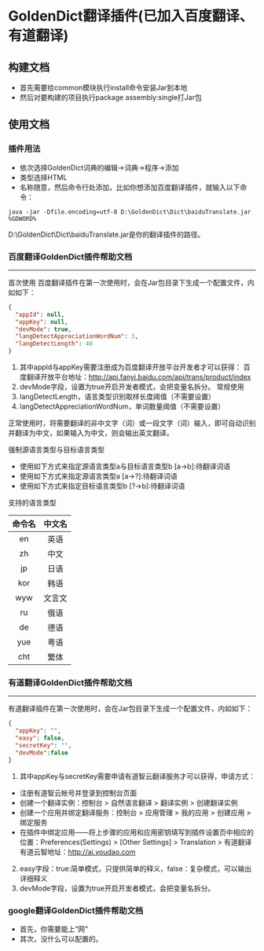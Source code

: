 # GoldenDict翻译插件(已加入百度翻译、有道翻译)
## 构建文档
- 首先需要给common模块执行install命令安装Jar到本地
- 然后对要构建的项目执行package assembly:single打Jar包
## 使用文档

### 插件用法
- 依次选择GoldenDict词典的编辑->词典->程序->添加
- 类型选择HTML
- 名称随意，然后命令行处添加，比如你想添加百度翻译插件，就输入以下命令：
```
java -jar -Dfile.encoding=utf-8 D:\GoldenDict\Dict\baiduTranslate.jar %GDWORD%
```
D:\GoldenDict\Dict\baiduTranslate.jar是你的翻译插件的路径。

### 百度翻译GoldenDict插件帮助文档

---
首次使用
百度翻译插件在第一次使用时，会在Jar包目录下生成一个配置文件，内如如下：
```json
{
  "appId": null,
  "appKey": null,
  "devMode": true,
  "langDetectAppreciationWordNum": 3,
  "langDetectLength": 40
}
```
1. 其中appId与appKey需要注册成为百度翻译开放平台开发者才可以获得：
百度翻译开放平台地址：http://api.fanyi.baidu.com/api/trans/product/index
2. devMode字段，设置为true开启开发者模式，会把变量名拆分。
常规使用
3. langDetectLength，语言类型识别取样长度阈值（不需要设置）
4. langDetectAppreciationWordNum，单词数量阈值（不需要设置）

正常使用时，将需要翻译的非中文字（词）或一段文字（词）输入，即可自动识别并翻译为中文，如果输入为中文，则会输出英文翻译。

强制源语言类型与目标语言类型

- 使用如下方式来指定源语言类型a与目标语言类型b
      [a->b]:待翻译词语
- 使用如下方式来指定源语言类型a
      [a->?]:待翻译词语
- 使用如下方式来指定目标语言类型b
      [?->b]:待翻译词语

支持的语言类型

| 命令名  | 中文名  |
| :--: | :--: |
|  en  |  英语  |
|  zh  |  中文  |
|  jp  |  日语  |
| kor  |  韩语  |
| wyw  | 文言文  |
|  ru  |  俄语  |
|  de  |  德语  |
| yue  |  粤语  |
| cht  |  繁体  |

### 有道翻译GoldenDict插件帮助文档

---
有道翻译插件在第一次使用时，会在Jar包目录下生成一个配置文件，内如如下：
```json
{
  "appKey": "",
  "easy": false,
  "secretKey": "",
  "devMode":false
}
```
1. 其中appKey与secretKey需要申请有道智云翻译服务才可以获得，申请方式：
- 注册有道智云帐号并登录到控制台页面
- 创建一个翻译实例：控制台 > 自然语言翻译 > 翻译实例 > 创建翻译实例
- 创建一个应用并绑定翻译服务：控制台 > 应用管理 > 我的应用 > 创建应用 > 绑定服务
- 在插件中绑定应用——将上步骤的应用和应用密钥填写到插件设置页中相应的位置：Preferences(Settings) > [Other Settings] > Translation > 有道翻译
有道云智地址：http://ai.youdao.com
2. easy字段：true:简单模式，只提供简单的释义，false：复杂模式，可以输出详细释义
3. devMode字段，设置为true开启开发者模式，会把变量名拆分。

### google翻译GoldenDict插件帮助文档

- 首先，你需要能上“网”
- 其次，没什么可以配置的。